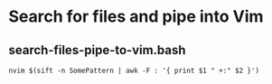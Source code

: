 # Search for files and pipe into Vim

## search-files-pipe-to-vim.bash

```shell
nvim $(sift -n SomePattern | awk -F : '{ print $1 " +:" $2 }')
```

